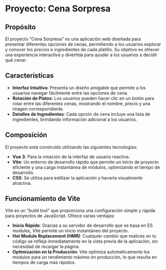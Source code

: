# Proyecto: Cena Sorpresa

## Propósito

El proyecto "Cena Sorpresa" es una aplicación web diseñada para presentar diferentes opciones de cenas, permitiendo a los usuarios explorar y conocer los precios e ingredientes de cada platillo. Su objetivo es ofrecer una experiencia interactiva y divertida para ayudar a los usuarios a decidir qué cenar.

## Características

- **Interfaz Intuitiva**: Presenta un diseño amigable que permite a los usuarios navegar fácilmente entre las opciones de cena.
- **Rotación de Platos**: Los usuarios pueden hacer clic en un botón para rotar entre las diferentes cenas, mostrando el nombre, precio y una imagen correspondiente.
- **Detalles de Ingredientes**: Cada opción de cena incluye una lista de ingredientes, brindando información adicional a los usuarios.

## Composición

El proyecto está construido utilizando las siguientes tecnologías:

- **Vue 3**: Para la creación de la interfaz de usuario reactiva.
- **Vite**: Un entorno de desarrollo rápido que permite un inicio de proyecto eficiente y una carga instantánea de módulos, optimizando el tiempo de desarrollo.
- **CSS**: Se utiliza para estilizar la aplicación y hacerla visualmente atractiva.

## Funcionamiento de Vite

Vite es un "build tool" que proporciona una configuración simple y rápida para proyectos de JavaScript. Ofrece varias ventajas:

- **Inicio Rápido**: Gracias a su servidor de desarrollo que se basa en ES modules, Vite permite un inicio instantáneo del proyecto.
- **Hot Module Replacement (HMR)**: Cualquier cambio que realices en tu código se refleja inmediatamente en la vista previa de la aplicación, sin necesidad de recargar la página.
- **Optimización en la Producción**: Vite optimiza automáticamente los módulos para un rendimiento máximo en producción, lo que resulta en tiempos de carga más rápidos.

